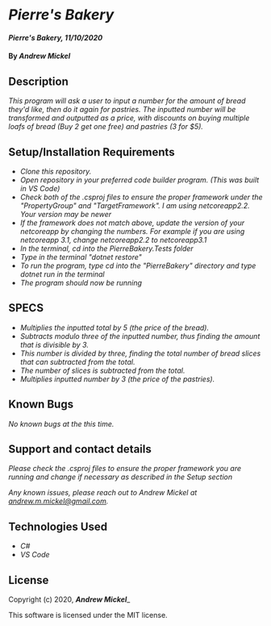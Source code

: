 # _Pierre's Bakery_

#### _Pierre's Bakery, 11/10/2020_

#### By _Andrew Mickel_

## Description

_This program will ask a user to input a number for the amount of bread they'd like, then do it again for pastries. The inputted number will be transformed and outputted as a price, with discounts on buying multiple loafs of bread (Buy 2 get one free) and pastries (3 for $5)._

## Setup/Installation Requirements

* _Clone this repository._
* _Open repository in your preferred code builder program. (This was built in VS Code)_
* _Check both of the .csproj files to ensure the proper framework under the "PropertyGroup" and "TargetFramework". I am using netcoreapp2.2. Your version may be newer_
* _If the framework does not match above, update the version of your netcoreapp by changing the numbers. For example if you are using netcoreapp 3.1, change netcoreapp2.2 to netcoreapp3.1_
* _In the terminal, cd into the PierreBakery.Tests folder_
* _Type in the terminal "dotnet restore"_
* _To run the program, type cd into the "PierreBakery" directory and type dotnet run in the terminal_
* _The program should now be running_

## SPECS

* _Multiplies the inputted total by 5 (the price of the bread)._
* _Subtracts modulo three of the inputted number, thus finding the amount that is divisible by 3._
* _This number is divided by three, finding the total number of bread slices that can subtracted from the total._
* _The number of slices is subtracted from the total._
* _Multiplies inputted number by 3 (the price of the pastries)._

## Known Bugs

_No known bugs at the this time._

## Support and contact details

_Please check the .csproj files to ensure the proper framework you are running and change if necessary as described in the Setup section_

_Any known issues, please reach out to Andrew Mickel at andrew.m.mickel@gmail.com._

## Technologies Used

* _C#_
* _VS Code_

## License

Copyright (c) 2020, **_Andrew Mickel_**_

This software is licensed under the MIT license.